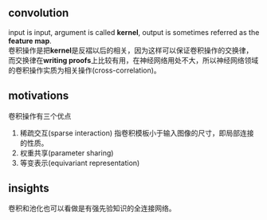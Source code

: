 ## convolution
input is input, argument is called **kernel**, output is sometimes referred as the **feature map**.  
卷积操作是把**kernel**是反褶以后的相关，因为这样可以保证卷积操作的交换律，而交换律在**writing proofs**上比较有用，在神经网络用处不大，所以神经网络领域的卷积操作实质为相关操作(cross-correlation)。

## motivations
卷积操作有三个优点
1. 稀疏交互(sparse interaction)
指卷积模板小于输入图像的尺寸，即局部连接的性质。
2. 权重共享(parameter sharing)
3. 等变表示(equivariant representation)

## insights
卷积和池化也可以看做是有强先验知识的全连接网络。
